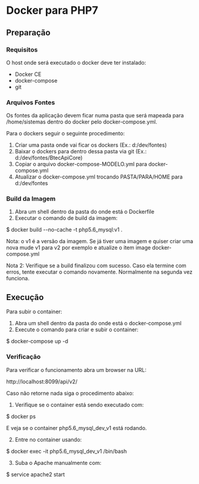 # Docker para PHP7

## Preparação

### Requisitos

O host onde será executado o docker deve ter instalado:

* Docker CE
* docker-compose
* git 

### Arquivos Fontes

Os fontes da aplicação devem ficar numa pasta que será mapeada para /home/sistemas dentro do docker pelo docker-compose.yml.

Para o dockers seguir o seguinte procedimento:

1. Criar uma pasta onde vai ficar os dockers (Ex.: d:/dev/fontes)
2. Baixar o dockers para dentro dessa pasta via git (Ex.: d:/dev/fontes/BtecApiCore)
3. Copiar o arquivo docker-compose-MODELO.yml para docker-compose.yml
4. Atualizar o docker-compose.yml trocando PASTA/PARA/HOME para d:/dev/fontes

### Build da Imagem

1. Abra um shell dentro da pasta do onde está o Dockerfile
2. Executar o comando de build da imagem:

$ docker build --no-cache -t php5.6_mysql:v1 .

Nota: o v1 é a versão da imagem. Se já tiver uma imagem e quiser criar uma nova mude v1 para v2 por exemplo e atualize o item image docker-compose.yml

Nota 2: Verifique se a build finalizou com sucesso. Caso ela termine com erros, tente executar o comando novamente. Normalmente na segunda vez funciona.

## Execução

Para subir o container:

1. Abra um shell dentro da pasta do onde está o docker-compose.yml
2. Execute o comando para criar e subir o container:

$ docker-compose up -d 

### Verificação

Para verificar o funcionamento abra um browser na URL: 

http://localhost:8099/api/v2/

Caso não retorne nada siga o procedimento abaixo:

1. Verifique se o container está sendo executado com:

$ docker ps 

E veja se o container php5.6_mysql_dev_v1 está rodando. 

2. Entre no container usando:

$ docker exec -it php5.6_mysql_dev_v1 /bin/bash

3. Suba o Apache manualmente com:

$ service apache2 start 

